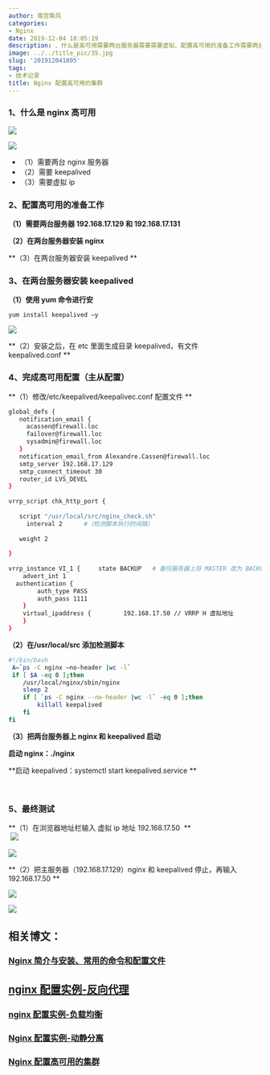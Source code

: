 ```yaml
---
author: 南宫乘风
categories:
- Nginx
date: 2019-12-04 18:05:19
description: 、什么是高可用需要两台服务器需要需要虚拟、配置高可用的准备工作需要两台服务器和在两台服务器安装在两台服务器安装、在两台服务器安装使用命令进行安安装之后，在里面生成目录，有文件、完成高可用配置主从配置修。。。。。。。
image: ../../title_pic/35.jpg
slug: '201912041805'
tags:
- 技术记录
title: Nginx 配置高可用的集群
---
```


<!--more-->

### **1、什么是 nginx 高可用**

![](../../image/20191204175854326.png)

![](../../image/20191204175949542.png)

- （1）需要两台 nginx 服务器
- （2）需要 keepalived
- （3）需要虚拟 ip 

### 2、配置高可用的准备工作

**（1）需要两台服务器 192.168.17.129 和 192.168.17.131**

**（2）在两台服务器安装 nginx**

**（3）在两台服务器安装 keepalived **

### 3、在两台服务器安装 keepalived 

**（1）使用 yum 命令进行安**

```
yum install keepalived –y 
```

![](../../image/20191204180053392.png)

**（2）安装之后，在 etc 里面生成目录 keepalived，有文件 keepalived.conf **

### 4、完成高可用配置（主从配置）

**（1）修改/etc/keepalived/keepalivec.conf 配置文件 **

```bash
global_defs { 
   notification_email { 
     acassen@firewall.loc 
     failover@firewall.loc 
     sysadmin@firewall.loc 
   } 
   notification_email_from Alexandre.Cassen@firewall.loc 
   smtp_server 192.168.17.129 
   smtp_connect_timeout 30 
   router_id LVS_DEVEL 
} 
  
vrrp_script chk_http_port { 
  
   script "/usr/local/src/nginx_check.sh" 
     interval 2      #（检测脚本执行的间隔） 
  
   weight 2 
  
} 
  
vrrp_instance VI_1 {     state BACKUP   # 备份服务器上将 MASTER 改为 BACKUP       interface ens33  //网卡     virtual_router_id 51   # 主、备机的 virtual_router_id 必须相同     priority 90     # 主、备机取不同的优先级，主机值较大，备份机值较小 
    advert_int 1 
  authentication { 
        auth_type PASS 
        auth_pass 1111 
    } 
    virtual_ipaddress {         192.168.17.50 // VRRP H 虚拟地址 
    } 
} 
```

**（2）在/usr/local/src 添加检测脚本**

```bash
#!/bin/bash
 A=`ps -C nginx –no-header |wc -l` 
 if [ $A -eq 0 ];then
	/usr/local/nginx/sbin/nginx     
	sleep 2     
	if [ `ps -C nginx --no-header |wc -l` -eq 0 ];then
		killall keepalived     
	fi 
fi
```

**（3）把两台服务器上 nginx 和 keepalived 启动**

**启动 nginx：./nginx**

**启动 keepalived：systemctl start keepalived.service **

 

### 5、最终测试 

**（1）在浏览器地址栏输入 虚拟 ip 地址 192.168.17.50  **  
 ![](../../image/20191204180432921.png)

![](../../image/20191204180440295.png)

**（2）把主服务器（192.168.17.129）nginx 和 keepalived 停止，再输入 192.168.17.50 **

![](../../image/20191204180459653.png)

![](../../image/20191204180508602.png)

## 相关博文：

### [Nginx 简介与安装、常用的命令和配置文件](https://blog.csdn.net/heian_99/article/details/103264404)

## [nginx 配置实例-反向代理](https://blog.csdn.net/heian_99/article/details/103292763)

### [nginx 配置实例-负载均衡](https://blog.csdn.net/heian_99/article/details/103298249)

### [Nginx 配置实例-动静分离](https://blog.csdn.net/heian_99/article/details/103391378)

### [Nginx 配置高可用的集群](https://blog.csdn.net/heian_99/article/details/103391454)